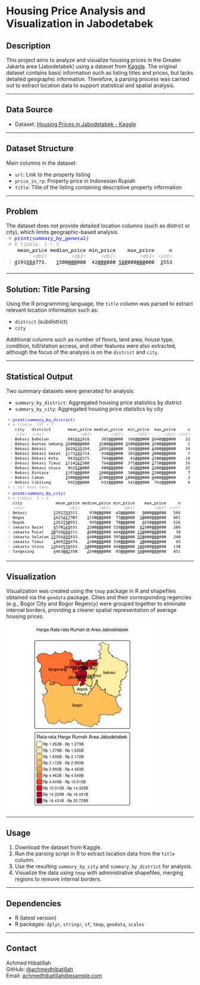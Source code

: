 # Housing Price Analysis and Visualization in Jabodetabek

## Description  
This project aims to analyze and visualize housing prices in the Greater Jakarta area (Jabodetabek) using a dataset from [Kaggle](https://www.kaggle.com/datasets/nafisbarizki/daftar-harga-rumah-jabodetabek). The original dataset contains basic information such as listing titles and prices, but lacks detailed geographic information. Therefore, a parsing process was carried out to extract location data to support statistical and spatial analysis.

---

## Data Source  
- Dataset: [Housing Prices in Jabodetabek - Kaggle](https://www.kaggle.com/datasets/nafisbarizki/daftar-harga-rumah-jabodetabek)

---

## Dataset Structure  
Main columns in the dataset:  
- `url`: Link to the property listing  
- `price_in_rp`: Property price in Indonesian Rupiah  
- `title`: Title of the listing containing descriptive property information  

---

## Problem  
The dataset does not provide detailed location columns (such as district or city), which limits geographic-based analysis.
![Summary - General](img/summary-general.png)

---

## Solution: Title Parsing  
Using the R programming language, the `title` column was parsed to extract relevant location information such as:  
- `district` (subdistrict)  
- `city`  

Additional columns such as number of floors, land area, house type, condition, toll/station access, and other features were also extracted, although the focus of the analysis is on the `district` and `city`.

---

## Statistical Output  
Two summary datasets were generated for analysis:  
- `summary_by_district`: Aggregated housing price statistics by district  
- `summary_by_city`: Aggregated housing price statistics by city  

![Summary - District](img/summary-district.png)
![Summary - City](img/summary-city.png)

---

## Visualization  
Visualization was created using the `tmap` package in R and shapefiles obtained via the `geodata` package. Cities and their corresponding regencies (e.g., Bogor City and Bogor Regency) were grouped together to eliminate internal borders, providing a clearer spatial representation of average housing prices.
![Visualization - City](img/geo-city.png)

---

## Usage  
1. Download the dataset from Kaggle.  
2. Run the parsing script in R to extract location data from the `title` column.  
3. Use the resulting `summary_by_city` and `summary_by_district` for analysis.  
4. Visualize the data using `tmap` with administrative shapefiles, merging regions to remove internal borders.

---

## Dependencies  
- R (latest version)  
- R packages: `dplyr`, `stringr`, `sf`, `tmap`, `geodata`, `scales`

---

## Contact  
Achmed Hibatillah  
GitHub: [@achmedhibatillah](https://github.com/achmedhibatillah)  
Email: achmedhibatillah@example.com  
